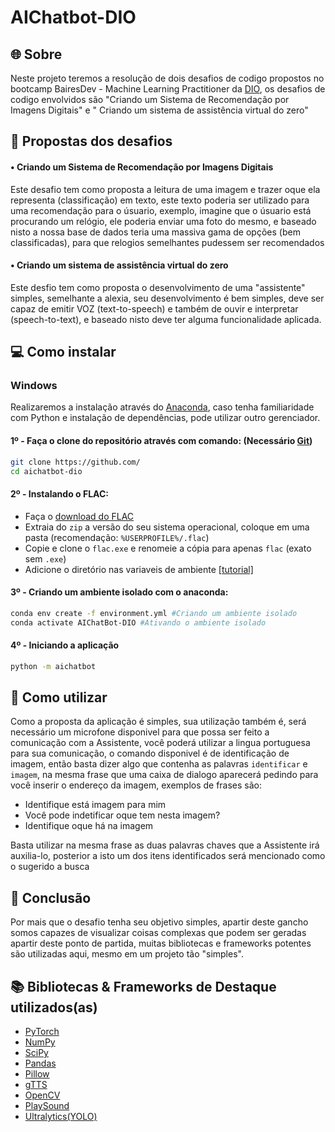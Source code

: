 # AIChatbot-DIO

## 🌐 Sobre

Neste projeto teremos a resolução de dois desafios de codigo propostos no bootcamp BairesDev - Machine Learning Practitioner da [DIO](web.dio.me/), os desafios de codigo envolvidos são "Criando um Sistema de Recomendação por Imagens Digitais" e "
Criando um sistema de assistência virtual do zero"

## 🔰 Propostas dos desafios
#### • Criando um Sistema de Recomendação por Imagens Digitais
Este desafio tem como proposta a leitura de uma imagem e trazer oque ela representa (classificação) em texto, este texto poderia ser utilizado para uma recomendação para o úsuario, exemplo, imagine que o úsuario está procurando um relógio, ele poderia enviar uma foto do mesmo, e baseado nisto a nossa base de dados teria uma massiva gama de opções (bem classificadas), para que relogios semelhantes pudessem ser recomendados
#### • Criando um sistema de assistência virtual do zero
Este desfio tem como proposta o desenvolvimento de uma "assistente" simples, semelhante a alexia, seu desenvolvimento é bem simples, deve ser capaz de emitir VOZ (text-to-speech) e também de ouvir e interpretar (speech-to-text), e baseado nisto deve ter alguma funcionalidade aplicada.

## 💻 Como instalar

### Windows
Realizaremos a instalação através do [Anaconda](https://www.anaconda.com/), caso tenha familiaridade com Python e instalação de dependências, pode utilizar outro gerenciador.

#### 1º - Faça o clone do repositório através com comando: (Necessário [Git](https://git-scm.com/downloads))
```bash
git clone https://github.com/
cd aichatbot-dio
```
#### 2º - Instalando o FLAC:
* Faça o [download do FLAC](https://xiph.org/flac/download.html)
* Extraia do `zip` a versão do seu sistema operacional, coloque em uma pasta (recomendação: `%USERPROFILE%/.flac`)
* Copie e clone o `flac.exe` e renomeie a cópia para apenas `flac` (exato sem `.exe`)
* Adicione o diretório nas variaveis de ambiente [[tutorial]](https://answers.microsoft.com/pt-br/windows/forum/all/como-ter-acesso-%C3%A0s-vari%C3%A1veis-do-sistema/418ff7c5-f671-4633-a516-f84ce1cd0028)
#### 3º - Criando um ambiente isolado com o anaconda:
```bash
conda env create -f environment.yml #Criando um ambiente isolado
conda activate AIChatBot-DIO #Ativando o ambiente isolado
```
#### 4º - Iniciando a aplicação
```bash
python -m aichatbot
```

## 🤖 Como utilizar
Como a proposta da aplicação é simples, sua utilização também é, será necessário um microfone disponivel para que possa ser feito a comunicação com a Assistente, você poderá utilizar a lingua portuguesa para sua comunicação, o comando disponivel é de identificação de imagem, então basta dizer algo que contenha as palavras `identificar` e `imagem`, na mesma frase que uma caixa de dialogo aparecerá pedindo para você inserir o endereço da imagem, exemplos de frases são:

* Identifique está imagem para mim
* Você pode indetificar oque tem nesta imagem?
* Identifique oque há na imagem

Basta utilizar na mesma frase as duas palavras chaves que a Assistente irá auxilia-lo, posterior a isto um dos itens identificados será mencionado como o sugerido a busca

## 🤩 Conclusão
Por mais que o desafio tenha seu objetivo simples, apartir deste gancho somos capazes de visualizar coisas complexas que podem ser geradas apartir deste ponto de partida, muitas bibliotecas e frameworks potentes são utilizadas aqui, mesmo em um projeto tão "simples".

## 📚 Bibliotecas & Frameworks de Destaque utilizados(as)

* [PyTorch](https://pytorch.org/)
* [NumPy](https://numpy.org/)
* [SciPy](https://scipy.org/)
* [Pandas](https://pandas.pydata.org/)
* [Pillow](https://pillow.readthedocs.io/en/stable/)
* [gTTS](https://gtts.readthedocs.io/en/latest/)
* [OpenCV](https://opencv.org/)
* [PlaySound](https://github.com/TaylorSMarks/playsound)
* [Ultralytics(YOLO)](https://pjreddie.com/darknet/yolo/)